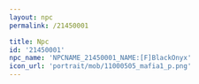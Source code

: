 ```yaml
---
layout: npc
permalink: /21450001

title: Npc
id: '21450001'
npc_name: 'NPCNAME_21450001_NAME:[F]BlackOnyx'
icon_url: 'portrait/mob/11000505_mafia1_p.png'
---
```

